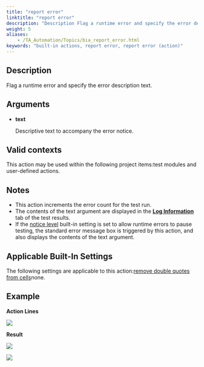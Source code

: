 ```yaml
--- 
title: "report error"
linktitle: "report error"
description: "Description Flag a runtime error and specify the error description text. Arguments text Descriptive text to accompany the error notice. Valid contexts This action may be used within the following ..."
weight: 5
aliases: 
    - /TA_Automation/Topics/bia_report_error.html
keywords: "built-in actions, report error, report error (action)"
---
```


## Description

Flag a runtime error and specify the error description text.

## Arguments

-   **text**

    Descriptive text to accompany the error notice.


## Valid contexts

This action may be used within the following project items:test modules and user-defined actions.

## Notes

-   This action increments the error count for the test run.
-   The contents of the text argument are displayed in the [**Log Information**](/TA_Help/Topics/ug_results_log_information.html) tab of the test results.
-   If the [notice level](/TA_Automation/Topics/bis_notice_level.html) built-in setting is set to allow runtime errors to pause testing, the standard error message box is triggered by this action, and also displays the contents of the text argument.

## Applicable Built-In Settings

The following settings are applicable to this action:[remove double quotes from cells](/TA_Automation/Topics/bis_remove_double_quotes_from_cells.html)none.

## Example

**Action Lines**

![](/images/TA_Automation/Images/bia_report_error_pgm.png)

**Result**

![](/images/TA_Automation/Images/bia_report_error_automation_problem.png)

![](/images/TA_Automation/Images/bia_report_res.png)




